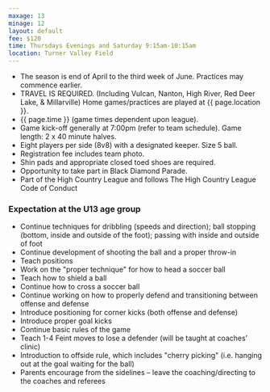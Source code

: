 ```yaml
---
maxage: 13
minage: 12
layout: default
fee: $120
time: Thursdays Evenings and Saturday 9:15am-10:15am
location: Turner Valley Field
---
```


- The season is end of April to the third week of June. Practices may commence earlier.
- TRAVEL IS REQUIRED. (Including Vulcan, Nanton, High River, Red Deer Lake, & Millarville) Home games/practices are played at {{ page.location }}.
- {{ page.time }} (game times dependent upon league).
- Game kick-off generally at 7:00pm (refer to team schedule). Game length: 2 x 40 minute halves.
- Eight players per side (8v8) with a designated keeper. Size 5 ball.
- Registration fee includes team photo.
- Shin pads and appropriate closed toed shoes are required.
- Opportunity to take part in Black Diamond Parade.
- Part of the High Country League and follows The High Country League Code of Conduct
 

### Expectation at the U13 age group


- Continue techniques for dribbling (speeds and direction); ball stopping (bottom, inside and outside of the foot); passing with inside and outside of foot
- Continue development of shooting the ball and a proper throw-in
- Teach positions
- Work on the "proper technique" for how to head a soccer ball
- Teach how to shield a ball
- Continue how to cross a soccer ball
- Continue working on how to properly defend and transitioning between offense and defense
- Introduce positioning for corner kicks (both offense and defense)
- Introduce proper goal kicks
- Continue basic rules of the game
- Teach 1-4 Feint moves to lose a defender (will be taught at coaches’ clinic)
- Introduction to offside rule, which includes "cherry picking" (i.e. hanging out at the goal waiting for the ball)
- Parents encourage from the sidelines – leave the coaching/directing to the coaches and referees
